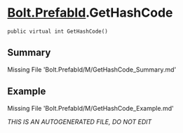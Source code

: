 # [Bolt.PrefabId](Types/Bolt.PrefabId.md).GetHashCode
`public virtual int GetHashCode()`
## Summary
Missing File 'Bolt.PrefabId/M/GetHashCode_Summary.md'
## Example
Missing File 'Bolt.PrefabId/M/GetHashCode_Example.md'

*THIS IS AN AUTOGENERATED FILE, DO NOT EDIT*
